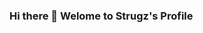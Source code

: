 ### Hi there 👋 Welome to Strugz's Profile

<!--
**strugz/strugz** is a ✨ _special_ ✨ repository because its `README.md` (this file) appears on your GitHub profile.

Here are some ideas to get you started:

- 🔭 I’m currently working on Marsman Drysdale Medical Product Inc.
- 🌱 I’m currently learning .net maui. 
- 🤔 I’m looking for help with .net maui mobile developing
- 💬 Ask me about ...
- 📫 How to reach me: ...
- 😄 Pronouns: ...
- ⚡ Fun fact: 9 years in programming but never been in a developing company.
-->
